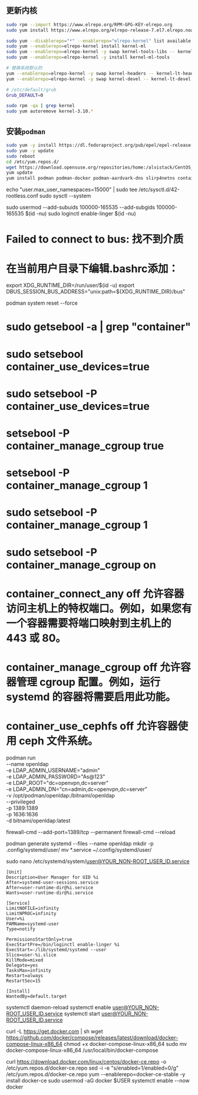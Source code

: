 ## 更新内核
```sh
sudo rpm --import https://www.elrepo.org/RPM-GPG-KEY-elrepo.org
sudo yum install https://www.elrepo.org/elrepo-release-7.el7.elrepo.noarch.rpm

sudo yum --disablerepo="*" --enablerepo="elrepo-kernel" list available
sudo yum --enablerepo=elrepo-kernel install kernel-ml
sudo yum --enablerepo=elrepo-kernel -y swap kernel-tools-libs -- kernel-ml-tools-libs
sudo yum --enablerepo=elrepo-kernel -y install kernel-ml-tools

# 替换系统默认的
yum --enablerepo=elrepo-kernel -y swap kernel-headers -- kernel-lt-headers
yum --enablerepo=elrepo-kernel -y swap kernel-devel -- kernel-lt-devel

# /etc/default/grub
Grub_DEFAULT=0

sudo rpm -qa | grep kernel
sudo yum autoremove kernel-3.10.*
```
## 安装```podman```
```sh
sudo yum -y install https://dl.fedoraproject.org/pub/epel/epel-release-latest-7.noarch.rpm
sudo yum -y update
sudo reboot
cd /etc/yum.repos.d/
wget https://download.opensuse.org/repositories/home:/alvistack/CentOS_7/home:alvistack.repo
yum update
yum install podman podman-docker podman-aardvark-dns slirp4netns container-selinux 
```

echo "user.max_user_namespaces=15000" | sudo tee /etc/sysctl.d/42-rootless.conf
sudo sysctl --system

sudo usermod --add-subuids 100000-165535 --add-subgids 100000-165535 $(id -nu)
sudo loginctl enable-linger $(id -nu)
# Failed to connect to bus: 找不到介质
# 在当前用户目录下编辑.bashrc添加：

export XDG_RUNTIME_DIR=/run/user/$(id -u)
export DBUS_SESSION_BUS_ADDRESS="unix:path=${XDG_RUNTIME_DIR}/bus"

podman system reset --force

# sudo getsebool -a | grep "container"
# sudo setsebool container_use_devices=true
# sudo setsebool -P container_use_devices=true
# setsebool -P container_manage_cgroup true
# setsebool -P container_manage_cgroup 1
# sudo setsebool -P container_manage_cgroup 1
# sudo setsebool -P container_manage_cgroup on

# container_connect_any	off	允许容器访问主机上的特权端口。例如，如果您有一个容器需要将端口映射到主机上的 443 或 80。
# container_manage_cgroup	off	允许容器管理 cgroup 配置。例如，运行 systemd 的容器将需要启用此功能。
# container_use_cephfs	off	允许容器使用 ceph 文件系统。

podman run \
--name openldap \
-e LDAP_ADMIN_USERNAME="admin" \
-e LDAP_ADMIN_PASSWORD="As@123" \
-e LDAP_ROOT="dc=openvpn,dc=server" \
-e LDAP_ADMIN_DN="cn=admin,dc=openvpn,dc=server" \
-v /opt/podman/openldap:/bitnami/openldap \
--privileged \
-p 1389:1389 \
-p 1636:1636 \
-d bitnami/openldap:latest

firewall-cmd --add-port=1389/tcp --permanent
firewall-cmd --reload

podman generate systemd --files --name openldap
mkdir -p .config/systemd/user/
mv *.service ~/.config/systemd/user/

sudo nano /etc/systemd/system/user@YOUR_NON-ROOT_USER_ID.service
```
[Unit]
Description=User Manager for UID %i
After=systemd-user-sessions.service
After=user-runtime-dir@%i.service
Wants=user-runtime-dir@%i.service

[Service]
LimitNOFILE=infinity
LimitNPROC=infinity
User=%i
PAMName=systemd-user
Type=notify

PermissionsStartOnly=true
ExecStartPre=/bin/loginctl enable-linger %i
ExecStart=-/lib/systemd/systemd --user
Slice=user-%i.slice
KillMode=mixed
Delegate=yes
TasksMax=infinity
Restart=always
RestartSec=15

[Install]
WantedBy=default.target
```

systemctl daemon-reload
systemctl enable user@YOUR_NON-ROOT_USER_ID.service
systemctl start user@YOUR_NON-ROOT_USER_ID.service


curl -L https://get.docker.com | sh
wget https://github.com/docker/compose/releases/latest/download/docker-compose-linux-x86_64
chmod +x docker-compose-linux-x86_64
sudo mv docker-compose-linux-x86_64 /usr/local/bin/docker-compose

curl https://download.docker.com/linux/centos/docker-ce.repo -o /etc/yum.repos.d/docker-ce.repo
sed -i -e "s/enabled=1/enabled=0/g" /etc/yum.repos.d/docker-ce.repo
yum --enablerepo=docker-ce-stable -y install docker-ce
sudo usermod -aG docker $USER
systemctl enable --now docker
